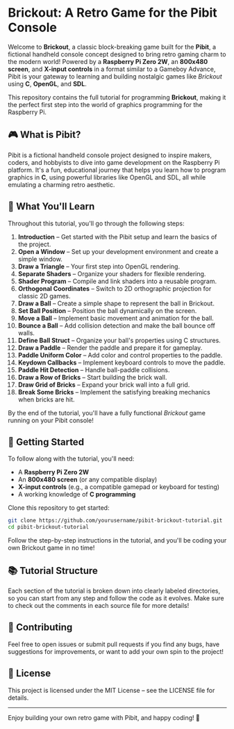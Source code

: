 # Brickout: A Retro Game for the Pibit Console

Welcome to **Brickout**, a classic block-breaking game built for the **Pibit**, a fictional handheld console concept designed to bring retro gaming charm to the modern world! Powered by a **Raspberry Pi Zero 2W**, an **800x480 screen**, and **X-input controls** in a format similar to a Gameboy Advance, Pibit is your gateway to learning and building nostalgic games like *Brickout* using **C**, **OpenGL**, and **SDL**.

This repository contains the full tutorial for programming **Brickout**, making it the perfect first step into the world of graphics programming for the Raspberry Pi.

## 🎮 What is Pibit?

Pibit is a fictional handheld console project designed to inspire makers, coders, and hobbyists to dive into game development on the Raspberry Pi platform. It's a fun, educational journey that helps you learn how to program graphics in **C**, using powerful libraries like OpenGL and SDL, all while emulating a charming retro aesthetic.

## 🔨 What You'll Learn

Throughout this tutorial, you'll go through the following steps:

1. **Introduction** – Get started with the Pibit setup and learn the basics of the project.
2. **Open a Window** – Set up your development environment and create a simple window.
3. **Draw a Triangle** – Your first step into OpenGL rendering.
4. **Separate Shaders** – Organize your shaders for flexible rendering.
5. **Shader Program** – Compile and link shaders into a reusable program.
6. **Orthogonal Coordinates** – Switch to 2D orthographic projection for classic 2D games.
7. **Draw a Ball** – Create a simple shape to represent the ball in Brickout.
8. **Set Ball Position** – Position the ball dynamically on the screen.
9. **Move a Ball** – Implement basic movement and animation for the ball.
10. **Bounce a Ball** – Add collision detection and make the ball bounce off walls.
11. **Define Ball Struct** – Organize your ball's properties using C structures.
12. **Draw a Paddle** – Render the paddle and prepare it for gameplay.
13. **Paddle Uniform Color** – Add color and control properties to the paddle.
14. **Keydown Callbacks** – Implement keyboard controls to move the paddle.
15. **Paddle Hit Detection** – Handle ball-paddle collisions.
16. **Draw a Row of Bricks** – Start building the brick wall.
17. **Draw Grid of Bricks** – Expand your brick wall into a full grid.
18. **Break Some Bricks** – Implement the satisfying breaking mechanics when bricks are hit.

By the end of the tutorial, you'll have a fully functional *Brickout* game running on your Pibit console!

## 🚀 Getting Started

To follow along with the tutorial, you'll need:

- A **Raspberry Pi Zero 2W**
- An **800x480 screen** (or any compatible display)
- **X-input controls** (e.g., a compatible gamepad or keyboard for testing)
- A working knowledge of **C programming**

Clone this repository to get started:

```bash
git clone https://github.com/yourusername/pibit-brickout-tutorial.git
cd pibit-brickout-tutorial
```

Follow the step-by-step instructions in the tutorial, and you'll be coding your own Brickout game in no time!

## 📚 Tutorial Structure

Each section of the tutorial is broken down into clearly labeled directories, so you can start from any step and follow the code as it evolves. Make sure to check out the comments in each source file for more details!

## 🤝 Contributing

Feel free to open issues or submit pull requests if you find any bugs, have suggestions for improvements, or want to add your own spin to the project!

## 📝 License

This project is licensed under the MIT License – see the LICENSE file for details.

---

Enjoy building your own retro game with Pibit, and happy coding! 🎉

